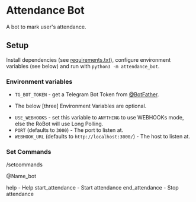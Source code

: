 # Attendance Bot

A bot to mark user's attendance.

## Setup
Install dependencies (see [requirements.txt](./requirements.txt)), configure
environment variables (see below) and run with `python3 -m attendance_bot`.


### Environment variables
* `TG_BOT_TOKEN` - get a Telegram Bot Token from [@BotFather](https://telegram.dog/BotFather).

- The below [three] Environment Variables are optional.
* `USE_WEBHOOKS` - set this variable to `ANYTHING` to use WEBHOOKs mode, else the RoBot will use Long Polling.
* `PORT` (defaults to `3000`) - The port to listen at.
* `WEBHOOK_URL` (defaults to `http://localhost:3000/`) - The host to listen at.

### Set Commands

/setcommands

@Name_bot

help - Help
start_attendance - Start attendance
end_attendance - Stop attendance
